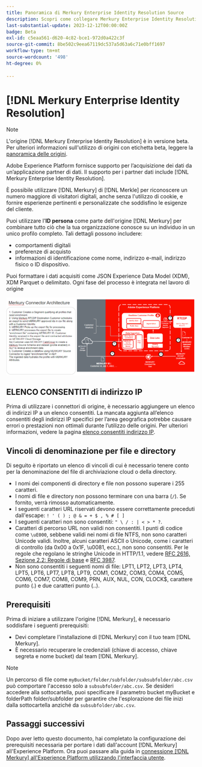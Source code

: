 ```yaml
---
title: Panoramica di Merkury Enterprise Identity Resolution Source
description: Scopri come collegare Merkury Enterprise Identity Resolution a Adobe Experience Platform utilizzando l’interfaccia utente.
last-substantial-update: 2023-12-12T00:00:00Z
badge: Beta
exl-id: c5eaa561-d620-4c82-bce1-972d0a422c3f
source-git-commit: 8be502c9eea67119dc537a5d63a6c71e0bff1697
workflow-type: tm+mt
source-wordcount: '498'
ht-degree: 0%

---
```


# [!DNL Merkury Enterprise Identity Resolution]

>[!NOTE]
>
>L&#39;origine [!DNL Merkury Enterprise Identity Resolution] è in versione beta. Per ulteriori informazioni sull&#39;utilizzo di origini con etichetta beta, leggere la [panoramica delle origini](../../home.md#terms-and-conditions).

Adobe Experience Platform fornisce supporto per l’acquisizione dei dati da un’applicazione partner di dati. Il supporto per i partner dati include [!DNL Merkury Enterprise Identity Resolution].

È possibile utilizzare [!DNL Merkury] di [!DNL Merkle] per riconoscere un numero maggiore di visitatori digitali, anche senza l&#39;utilizzo di cookie, e fornire esperienze pertinenti e personalizzate che soddisfino le esigenze del cliente.

Puoi utilizzare l&#39;**ID persona** come parte dell&#39;origine [!DNL Merkury] per combinare tutto ciò che la tua organizzazione conosce su un individuo in un unico profilo completo. Tali dettagli possono includere:

- comportamenti digitali
- preferenze di acquisto
- informazioni di identificazione come nome, indirizzo e-mail, indirizzo fisico o ID dispositivo.

Puoi formattare i dati acquisiti come JSON Experience Data Model (XDM), XDM Parquet o delimitato. Ogni fase del processo è integrata nel lavoro di origine

![Illustrazione del flusso di lavoro di elaborazione dati per l&#39;origine Merkury.](../../images/tutorials/create/merkury-enterprise-identity-resolution-assets/architecture.png)

## ELENCO CONSENTITI di indirizzo IP

Prima di utilizzare i connettori di origine, è necessario aggiungere un elenco di indirizzi IP a un elenco consentiti. La mancata aggiunta all’elenco consentiti degli indirizzi IP specifici per l’area geografica potrebbe causare errori o prestazioni non ottimali durante l’utilizzo delle origini. Per ulteriori informazioni, vedere la pagina [elenco consentiti indirizzo IP](../../ip-address-allow-list.md).

## Vincoli di denominazione per file e directory

Di seguito è riportato un elenco di vincoli di cui è necessario tenere conto per la denominazione del file di archiviazione cloud o della directory.

- I nomi dei componenti di directory e file non possono superare i 255 caratteri.
- I nomi di file e directory non possono terminare con una barra (`/`). Se fornito, verrà rimosso automaticamente.
- I seguenti caratteri URL riservati devono essere correttamente preceduti dall&#39;escape: `! ' ( ) ; @ & = + $ , % # [ ]`
- I seguenti caratteri non sono consentiti: `" \ / : | < > * ?`.
- Caratteri di percorso URL non validi non consentiti. I punti di codice come `\uE000`, sebbene validi nei nomi di file NTFS, non sono caratteri Unicode validi. Inoltre, alcuni caratteri ASCII o Unicode, come i caratteri di controllo (da 0x00 a 0x1F, \u0081, ecc.), non sono consentiti. Per le regole che regolano le stringhe Unicode in HTTP/1.1, vedere [RFC 2616, Sezione 2.2: Regole di base](https://www.ietf.org/rfc/rfc2616.txt) e [RFC 3987](https://www.ietf.org/rfc/rfc3987.txt).
- Non sono consentiti i seguenti nomi di file: LPT1, LPT2, LPT3, LPT4, LPT5, LPT6, LPT7, LPT8, LPT9, COM1, COM2, COM3, COM4, COM5, COM6, COM7, COM8, COM9, PRN, AUX, NUL, CON, CLOCK$, carattere punto (.) e due caratteri punto (..).

## Prerequisiti

Prima di iniziare a utilizzare l&#39;origine [!DNL Merkury], è necessario soddisfare i seguenti prerequisiti:

- Devi completare l&#39;installazione di [!DNL Merkury] con il tuo team [!DNL Merkury].
- È necessario recuperare le credenziali (chiave di accesso, chiave segreta e nome bucket) dal team [!DNL Merkury]. 

>[!NOTE]
>
>Un percorso di file come `myBucket/folder/subfolder/subsubfolder/abc.csv` può comportare l&#39;accesso solo a `subsubfolder/abc.csv`. Se desideri accedere alla sottocartella, puoi specificare il parametro bucket myBucket e folderPath folder/subfolder per garantire che l&#39;esplorazione dei file inizi dalla sottocartella anziché da `subsubfolder/abc.csv`.

## Passaggi successivi

Dopo aver letto questo documento, hai completato la configurazione dei prerequisiti necessaria per portare i dati dall&#39;account [!DNL Merkury] all&#39;Experience Platform. Ora puoi passare alla guida in [connessione [!DNL Merkury] all&#39;Experience Platform utilizzando l&#39;interfaccia utente](../../tutorials/ui/create/data-partners/merkury.md).
